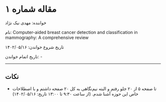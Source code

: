 # مقاله شماره ۱

خواننده: مهدی نیک نژاد

نام: Computer-aided breast cancer detection and classification in mammography: A comprehensive review

تاریخ شروع خواندن: ۱۴۰۲/۰۵/۱۶

تاریخ اتمام خواندن: -

---

## نکات

- تا صفحه ۵ از ۲۰ جلو رفتم و البته نیم‌نگاهی به کل ۲۰ صفحه داشتم و با اصطلاحات خاص این حوزه آشنا شدم. (از ساعت ۹:۳۰ تا ۱۳:۰۰ تاریخ: ۱۴۰۲/۰۵/۱۶)
